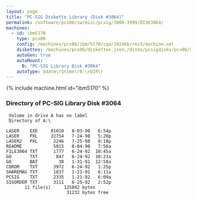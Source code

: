 ```yaml
---
layout: page
title: "PC-SIG Diskette Library (Disk #3064)"
permalink: /software/pcx86/sw/misc/pcsig/3000-3999/DISK3064/
machines:
  - id: ibm5170
    type: pcx86
    config: /machines/pcx86/ibm/5170/cga/1024kb/rev3/machine.xml
    diskettes: /machines/pcx86/diskettes.json,/disks/pcsigdisks/pcx86/diskettes.json
    autoGen: true
    autoMount:
      B: "PC-SIG Library Disk #3064"
    autoType: $date\r$time\rB:\rDIR\r
---
```


{% include machine.html id="ibm5170" %}

### Directory of PC-SIG Library Disk #3064

     Volume in drive A has no label
     Directory of A:\

    LASER    EXE     81010   8-03-90   6:54p
    LASER    PXL     22754   7-24-90   5:20p
    LASER2   PXL      2246   7-25-90   8:18p
    README            5915   8-04-90   7:56a
    FILE3064 TXT      1777   6-24-92  10:45a
    GO       TXT       847   6-24-92  10:23a
    GO       BAT        38   1-31-91  12:58a
    CDROM    TXT      3972   6-24-92   1:25p
    SHAREMAG TXT      1837   1-21-92   6:11a
    PCSIG    TXT      2335   1-21-92   6:09a
    SIGORDER TXT      3111   6-25-92   2:52p
           11 file(s)     125842 bytes
                           31232 bytes free

